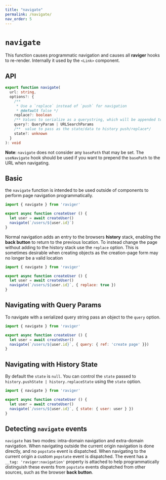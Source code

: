 ```yaml
---
title: "navigate"
permalink: /navigate/
nav_order: 5
---
```


# `navigate`

This function causes programmatic navigation and causes all **raviger** hooks to re-render. Internally it used by the `<Link>` component.

## API

```typescript
export function navigate(
  url: string,
  options?: {
    /**
     * Use a `replace` instead of `push` for navigation
     * @default false */
    replace?: boolean
    /** Values to serialize as a querystring, which will be appended to the `url` */
    query?: QueryParam | URLSearchParams
    /**  value to pass as the state/data to history push/replace*/
    state?: unknown
  }
): void
```

**Note**: `navigate` does not consider any `basePath` that may be set.  The `useNavigate` hook should be used if you want to prepend the `basePath` to the URL when navigating.

## Basic

the `navigate` function is intended to be used outside of components to perform page navigation programmatically. 

```jsx
import { navigate } from 'raviger'

export async function createUser () {
  let user = await createUser()
  navigate(`/users/${user.id}`)
}
```

Normal navigation adds an entry to the browsers **history** stack, enabling the **back button** to return to the previous location. To instead change the page without adding to the history stack use the `replace` option. This is sometimes desirable when creating objects as the creation-page form may no longer be a valid location

```jsx
import { navigate } from 'raviger'

export async function createUser () {
  let user = await createUser()
  navigate(`/users/${user.id}`, { replace: true })
}
```

## Navigating with Query Params

To navigate with a serialized query string pass an object to the `query` option.

```jsx
import { navigate } from 'raviger'

export async function createUser () {
  let user = await createUser()
  navigate(`/users/${user.id}`, { query: { ref: 'create page' }})
}
```

## Navigating with History State

By default the `state` is `null`. You can control the `state` passed to `history.pushState | history.replaceState` using the `state` option.

```jsx
import { navigate } from 'raviger'

export async function createUser () {
  let user = await createUser()
  navigate(`/users/${user.id}`, { state: { user: user } })
}
```

## Detecting `navigate` events

`navigate` has two modes: intra-domain navigation and extra-domain navigation. When navigating outside the current origin navigation is done directly, and no `popstate` event is dispatched. When navigating to the current origin a custom `popstate` event is dispatched. The event has a `__tag: 'raviger:navigation'` property is attached to help programmatically distinguish these events from `popstate` events dispatched from other sources, such as the browser **back button**.